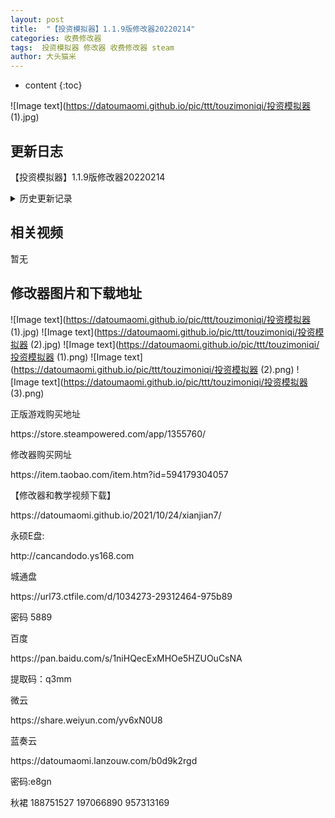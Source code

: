 ```yaml
---
layout: post
title:  "【投资模拟器】1.1.9版修改器20220214"
categories: 收费修改器
tags:  投资模拟器 修改器 收费修改器 steam
author: 大头猫米
---
```


* content
{:toc}

![Image text](https://datoumaomi.github.io/pic/ttt/touzimoniqi/投资模拟器 (1).jpg)

##  更新日志

【投资模拟器】1.1.9版修改器20220214<p></p>






<details>
<summary>历史更新记录</summary><p></p>
【投资模拟器】1.0.27版修改器20211112~<p></p>
【投资模拟器】1.0.28版修改器20211114<p></p>
【投资模拟器】1.0.29版修改器20211116<p></p>
【投资模拟器】1.0.30版修改器20211118<p></p>
【投资模拟器】1.0.31版修改器20211119v2<p></p>
【投资模拟器】1.0.33版修改器20211124<p></p>
【投资模拟器】1.0.34版修改器20211127<p></p>
【投资模拟器】1.1.0版修改器20211130_<p></p>
【投资模拟器】1.1.2版修改器20211204<p></p>
【投资模拟器】1.1.4版修改器20211222<p></p>
【投资模拟器】1.1.5版修改器20220103<p></p>
【投资模拟器】1.1.6版修改器20220115<p></p>
【投资模拟器】1.1.7版修改器20220125<p></p>
【投资模拟器】1.1.8版修改器20220202<p></p>
【投资模拟器】1.1.9版修改器20220214<p></p>
</details>


  
  

## 相关视频
暂无

## 修改器图片和下载地址

![Image text](https://datoumaomi.github.io/pic/ttt/touzimoniqi/投资模拟器 (1).jpg)
![Image text](https://datoumaomi.github.io/pic/ttt/touzimoniqi/投资模拟器 (2).jpg)
![Image text](https://datoumaomi.github.io/pic/ttt/touzimoniqi/投资模拟器 (1).png)
![Image text](https://datoumaomi.github.io/pic/ttt/touzimoniqi/投资模拟器 (2).png)
![Image text](https://datoumaomi.github.io/pic/ttt/touzimoniqi/投资模拟器 (3).png)



<p>正版游戏购买地址</p>
https://store.steampowered.com/app/1355760/
<p></p>
修改器购买网址<p></p>
https://item.taobao.com/item.htm?id=594179304057
<p></p>
【修改器和教学视频下载】
<p></p>
https://datoumaomi.github.io/2021/10/24/xianjian7/
<p></p>

永硕E盘:
<p></p>
http://cancandodo.ys168.com
<p></p>
城通盘
<p></p>
https://url73.ctfile.com/d/1034273-29312464-975b89
<p></p>
密码 5889
<p></p>
百度
<p></p>
https://pan.baidu.com/s/1niHQecExMHOe5HZUOuCsNA 
<p></p>
提取码：q3mm
<p></p>
微云
<p></p>
https://share.weiyun.com/yv6xN0U8
<p></p>
蓝奏云<p></p>
https://datoumaomi.lanzouw.com/b0d9k2rgd
<p></p>
密码:e8gn
<p></p>
<p>秋裙 188751527 197066890 957313169</p>


